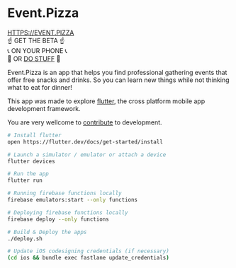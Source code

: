 # Event.Pizza

[HTTPS://EVENT.PIZZA](HTTPS://EVENT.PIZZA)  
☝️ GET THE BETA ☝️  
📞 ON YOUR PHONE 📞  
🚧 OR [DO STUFF](https://github.com/eralpkaraduman/event_dot_pizza/projects/1) 🚧

Event.Pizza is an app that helps you find professional gathering events that offer free snacks and drinks. So you can learn new things while not thinking what to eat for dinner!

This app was made to explore [flutter](https://flutter.dev), the cross platform mobile app development framework.

You are very wellcome to [contribute](https://github.com/eralpkaraduman/event_dot_pizza/blob/development/CONTRIBUTING.md) to development.

```bash
# Install flutter
open https://flutter.dev/docs/get-started/install

# Launch a simulator / emulator or attach a device
flutter devices

# Run the app
flutter run

# Running firebase functions locally
firebase emulators:start --only functions

# Deploying firebase functions locally
firebase deploy --only functions

# Build & Deploy the apps
./deploy.sh

# Update iOS codesigning credentials (if necessary)
(cd ios && bundle exec fastlane update_credentials)
```
